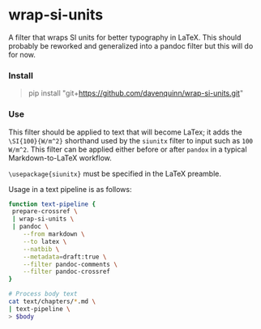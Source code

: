 # wrap-si-units
A filter that wraps SI units for better typography in LaTeX.
This should probably be reworked and generalized into a pandoc filter but this
will do for now.

### Install

> pip install "git+https://github.com/davenquinn/wrap-si-units.git"

### Use

This filter should be applied to text that will become LaTex; it adds the `\SI{100}{W/m^2}` shorthand
used by the `siunitx` filter to input such as `100 W/m^2`. This filter can be applied either before
or after `pandox` in a typical Markdown-to-LaTeX workflow.

`\usepackage{siunitx}` must be specified in the LaTeX preamble.

Usage in a text pipeline is as follows:

```zsh
function text-pipeline {
 prepare-crossref \
 | wrap-si-units \
 | pandoc \
    --from markdown \
    --to latex \
    --natbib \
    --metadata=draft:true \
    --filter pandoc-comments \
    --filter pandoc-crossref
}

# Process body text
cat text/chapters/*.md \
| text-pipeline \
> $body
```
